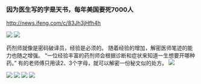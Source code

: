 ### 因为医生写的字是天书，每年美国要死7000人
http://news.ifeng.com/c/83Jh3jHfh4h

<img src="https://x0.ifengimg.com/res/2021/F888015ABE44CAE6A17192393AF4161A557869FC_size1019_w1080_h1097.png">

<img src="https://x0.ifengimg.com/res/2021/7D34D59549F7C1C019196C74F238DE86BD7BA664_size230_w711_h395.png">

药剂师就像是密码破译员，经验是必须的。
随着经验的增加，解密医师笔迹的能力也随之增强。
“一位经验丰富的药剂师会根据诊断和症状来知道一生想要开哪种药。”
有的老师傅只用读2、3个字母，就可以解密一份秘文似的处方。
<img src="https://x0.ifengimg.com/res/2021/17F9816402137BB4E6245B81B33C8B4B27666AC6_size235_w1080_h1258.jpeg">

<img src="https://x0.ifengimg.com/res/2021/61D5BB9C9B2724A246896FAF37414D3ADB66AB61_size92_w761_h1280.jpeg">

<img src="https://x0.ifengimg.com/res/2021/E4C697A8B9D10C0E174F3BF64F349FD28C9AA735_size42_w640_h789.jpeg">

<img src="https://x0.ifengimg.com/res/2021/74C383B88CA57395BB9BC2E6E57BEE1EF5B15FD2_size43_w480_h392.jpeg">

<img src="https://x0.ifengimg.com/res/2021/CF4C0D83022AE048364A0C9DBA1BBE0CB57578DA_size157_w1080_h810.jpeg">
